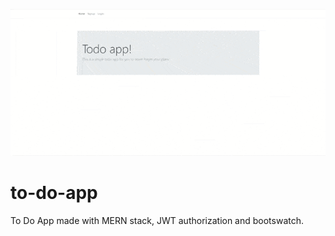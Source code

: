 ![alt img](gif/todo-app.gif "app preview")

# to-do-app
To Do App made with MERN stack, JWT authorization and bootswatch.
